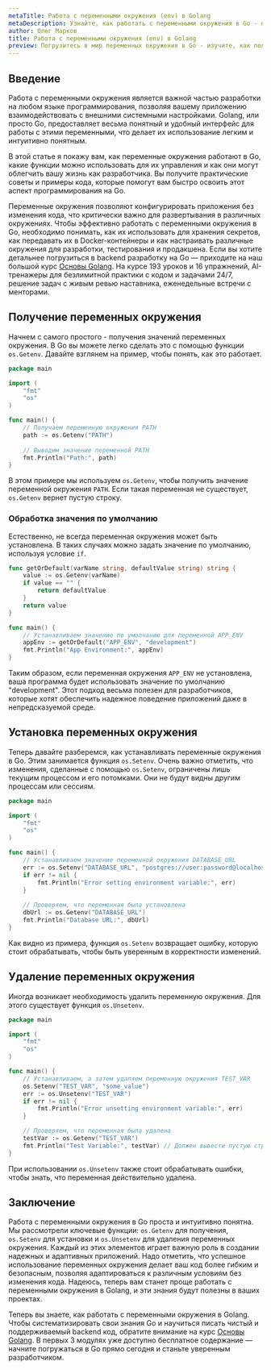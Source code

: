 ```yaml
---
metaTitle: Работа с переменными окружения (env) в Golang
metaDescription: Узнайте, как работать с переменными окружения в Go - от получения до установки значений с примерами кода и практическими советами
author: Олег Марков
title: Работа с переменными окружения (env) в Golang
preview: Погрузитесь в мир переменных окружения в Go - изучите, как получать и устанавливать значения, и узнайте о лучших практиках использования в реальных проектах
---
```


## Введение

Работа с переменными окружения является важной частью разработки на любом языке программирования, позволяя вашему приложению взаимодействовать с внешними системными настройками. Golang, или просто Go, предоставляет весьма понятный и удобный интерфейс для работы с этими переменными, что делает их использование легким и интуитивно понятным. 

В этой статье я покажу вам, как переменные окружения работают в Go, какие функции можно использовать для их управления и как они могут облегчить вашу жизнь как разработчика. Вы получите практические советы и примеры кода, которые помогут вам быстро освоить этот аспект программирования на Go.

Переменные окружения позволяют конфигурировать приложения без изменения кода, что критически важно для развертывания в различных окружениях. Чтобы эффективно работать с переменными окружения в Go, необходимо понимать, как их использовать для хранения секретов, как передавать их в Docker-контейнеры и как настраивать различные окружения для разработки, тестирования и продакшена. Если вы хотите детальнее погрузиться в backend разработку на Go — приходите на наш большой курс [Основы Golang](https://purpleschool.ru/course/go-basics?utm_source=knowledgebase&utm_medium=text&utm_campaign=rabota-s-peremennymi-okruzheniya-env-v-golang). На курсе 193 уроков и 16 упражнений, AI-тренажеры для безлимитной практики с кодом и задачами 24/7, решение задач с живым ревью наставника, еженедельные встречи с менторами.

## Получение переменных окружения

Начнем с самого простого - получения значений переменных окружения. В Go вы можете легко сделать это с помощью функции `os.Getenv`. Давайте взглянем на пример, чтобы понять, как это работает.

```go
package main

import (
	"fmt"
	"os"
)

func main() {
	// Получаем переменную окружения PATH
	path := os.Getenv("PATH")
	
	// Выводим значение переменной PATH
	fmt.Println("Path:", path)
}
```

В этом примере мы используем `os.Getenv`, чтобы получить значение переменной окружения `PATH`. Если такая переменная не существует, `os.Getenv` вернет пустую строку.

### Обработка значения по умолчанию

Естественно, не всегда переменная окружения может быть установлена. В таких случаях можно задать значение по умолчанию, используя условие `if`.

```go
func getOrDefault(varName string, defaultValue string) string {
	value := os.Getenv(varName)
	if value == "" {
		return defaultValue
	}
	return value
}

func main() {
	// Устанавливаем значение по умолчанию для переменной APP_ENV
	appEnv := getOrDefault("APP_ENV", "development")
	fmt.Println("App Environment:", appEnv)
}
```

Таким образом, если переменная окружения `APP_ENV` не установлена, ваша программа будет использовать значение по умолчанию "development". Этот подход весьма полезен для разработчиков, которые хотят обеспечить надежное поведение приложений даже в непредсказуемой среде.

## Установка переменных окружения

Теперь давайте разберемся, как устанавливать переменные окружения в Go. Этим занимается функция `os.Setenv`. Очень важно отметить, что изменения, сделанные с помощью `os.Setenv`, ограничены лишь текущим процессом и его потомками. Они не будут видны другим процессам или сессиям.

```go
package main

import (
	"fmt"
	"os"
)

func main() {
	// Устанавливаем значение переменной окружения DATABASE_URL
	err := os.Setenv("DATABASE_URL", "postgres://user:password@localhost/db")
	if err != nil {
		fmt.Println("Error setting environment variable:", err)
	}
	
	// Проверяем, что переменная была установлена
	dbUrl := os.Getenv("DATABASE_URL")
	fmt.Println("Database URL:", dbUrl)
}
```

Как видно из примера, функция `os.Setenv` возвращает ошибку, которую стоит обрабатывать, чтобы быть уверенным в корректности изменений.

## Удаление переменных окружения

Иногда возникает необходимость удалить переменную окружения. Для этого существует функция `os.Unsetenv`.

```go
package main

import (
	"fmt"
	"os"
)

func main() {
	// Устанавливаем, а затем удаляем переменную окружения TEST_VAR
	os.Setenv("TEST_VAR", "some_value")
	err := os.Unsetenv("TEST_VAR")
	if err != nil {
		fmt.Println("Error unsetting environment variable:", err)
	}

	// Проверяем, что переменная была удалена
	testVar := os.Getenv("TEST_VAR")
	fmt.Println("Test Variable:", testVar) // Должен вывести пустую строку
}
```

При использовании `os.Unsetenv` также стоит обрабатывать ошибки, чтобы знать, что переменная действительно удалена.

## Заключение

Работа с переменными окружения в Go проста и интуитивно понятна. Мы рассмотрели ключевые функции: `os.Getenv` для получения, `os.Setenv` для установки и `os.Unsetenv` для удаления переменных окружения. Каждый из этих элементов играет важную роль в создании надежных и адаптивных приложений. Надо отметить, что успешное использование переменных окружения делает ваш код более гибким и безопасным, позволяя адаптироваться к различным условиям без изменения кода. Надеюсь, теперь вам станет проще работать с переменными окружения в Golang, и эти знания будут полезны в ваших проектах.

Теперь вы знаете, как работать с переменными окружения в Golang. Чтобы систематизировать свои знания Go и научиться писать чистый и поддерживаемый backend код, обратите внимание на курс [Основы Golang](https://purpleschool.ru/course/go-basics?utm_source=knowledgebase&utm_medium=text&utm_campaign=rabota-s-peremennymi-okruzheniya-env-v-golang). В первых 3 модулях уже доступно бесплатное содержание — начните погружаться в Go прямо сегодня и станьте уверенным разработчиком.
